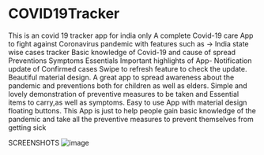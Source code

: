 # COVID19Tracker
This is an covid 19 tracker app for india only
A complete Covid-19  care App to fight against Coronavirus pandemic  with features such as ->
 India  state wise cases tracker
Basic knowledge of Covid-19 and cause of spread
Preventions
Symptoms
Essentials
Important highlights of App-
Notification update of Confirmed cases
Swipe to refresh feature to check the update.
Beautiful material design.
A great app to spread awareness about the pandemic and preventions both for children as well as elders.
Simple and lovely demonstration of preventive measures to be taken and Essential items to carry,as well as symptoms.
Easy to use App with material design floating buttons.
This App is just to help people gain basic knowledge of the pandemic and take all the preventive measures to prevent themselves from getting sick

SCREENSHOTS
![image](https://user-images.githubusercontent.com/55583515/88456513-e4acbd00-ce9b-11ea-9066-4c74341cb0d6.png)

